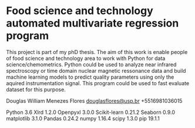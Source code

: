 # Food science and technology automated multivariate regression program

This project is part of my phD thesis. 
The aim of this work is enable people of food science and technology area to work with Python for data science/chemometrics.
Python could be used to analyze near infrared spectroscopy or time domain nuclear magnetic ressonance data and build machine learning
models to predict quality parameters using only the aquired instrumentation signal.
This program could be used to fast evaluate dataset for this purpose. 


Douglas William Menezes Flores
douglasflores@usp.br
+5516981036015


Python 3.6
Xlrd 1.2.0
Openpyxl 3.0.0
Scikit-learn 0.21.2
Seaborn 0.9.0
matplotlib 3.1.0
Pandas 0.24.2
numpy 1.16.4
scipy 1.3.0
pip 19.1.1
